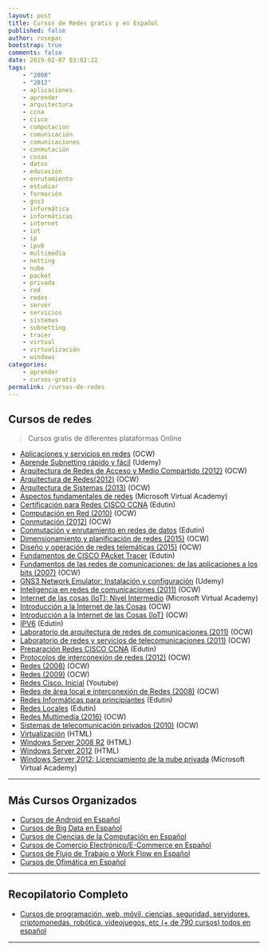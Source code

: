 ```yaml
---
layout: post
title: Cursos de Redes gratis y en Español
published: false
author: rosepac
bootstrap: true
comments: false
date: 2019-02-07 03:02:22
tags:
    - "2008"
    - "2012"
    - aplicaciones
    - aprender
    - arquitectura
    - ccna
    - cisco
    - computacion
    - comunicación
    - comunicaciones
    - conmutación
    - cosas
    - datos
    - educación
    - enrutamiento
    - estudiar
    - formación
    - gns3
    - informática
    - informáticas
    - internet
    - iot
    - ip
    - ipv6
    - multimedia
    - netting
    - nube
    - packet
    - privada
    - red
    - redes
    - server
    - servicios
    - sistemas
    - subnetting
    - tracer
    - virtual
    - virtualización
    - windows
categories:
    - aprender
    - cursos-gratis
permalink: /cursos-de-redes
---
```

## Cursos de redes

> Cursos gratis de diferentes plataformas Online

  * [Aplicaciones y servicios en redes][1] (OCW)
  * [Aprende Subnetting rápido y fácil][2] (Udemy)
  * [Arquitectura de Redes de Acceso y Medio Compartido (2012)][3] (OCW)
  * [Arquitectura de Redes(2012)][4] (OCW)
  * [Arquitectura de Sistemas (2013)][5] (OCW)
  * [Aspectos fundamentales de redes][6] (Microsoft Virtual Academy)
  * [Certificación para Redes CISCO CCNA][7] (Edutin)
  * [Computación en Red (2010)][8] (OCW)
  * [Conmutación (2012)][9] (OCW)
  * [Conmutación y enrutamiento en redes de datos][10] (Edutin)
  * [Dimensionamiento y planificación de redes (2015)][11] (OCW)
  * [Diseño y operación de redes telemáticas (2015)][12] (OCW)
  * [Fundamentos de CISCO PAcket Tracer][13] (Edutin)
  * [Fundamentos de las redes de comunicaciones: de las aplicaciones a los bits (2007)][14] (OCW)
  * [GNS3 Network Emulator: Instalación y configuración][15] (Udemy)
  * [Inteligencia en redes de comunicaciones (2011)][16] (OCW)
  * [Internet de las cosas (IoT): Nivel Intermedio][17] (Microsoft Virtual Academy)
  * [Introducción a la Internet de las Cosas][18] (OCW)
  * [Introducción a la Internet de las Cosas (IoT)][19] (OCW)
  * [IPV6][20] (Edutin)
  * [Laboratorio de arquitectura de redes de comunicaciones (2011)][21] (OCW)
  * [Laboratorio de redes y servicios de telecomunicaciones (2011)][22] (OCW)
  * [Preparación Redes CISCO CCNA][23] (Edutin)
  * [Protocolos de interconexión de redes (2012)][24] (OCW)
  * [Redes (2008)][25] (OCW)
  * [Redes (2009)][26] (OCW)
  * [Redes Cisco. Inicial][27] (Youtube)
  * [Redes de área local e interconexión de Redes (2008)][28] (OCW)
  * [Redes Informáticas para principiantes][29] (Edutin)
  * [Redes Locales][30] (Edutin)
  * [Redes Multimedia (2016)][31] (OCW)
  * [Sistemas de telecomunicación privados (2010)][32] (OCW)
  * [Virtualización][33] (HTML)
  * [Windows Server 2008 R2][34] (HTML)
  * [Windows Server 2012][35] (HTML)
  * [Windows Server 2012: Licenciamiento de la nube privada][36] (Microsoft Virtual Academy)

* * *

## Más Cursos Organizados

  * [Cursos de Android en Español][37]
  * [Cursos de Big Data en Español][38]
  * [Cursos de Ciencias de la Computación en Español][39]
  * [Cursos de Comercio Electrónico/E-Commerce en Español][40]
  * [Cursos de Flujo de Trabajo o Work Flow en Español][41]
  * [Cursos de Ofimática en Español][42]

* * *

## Recopilatorio Completo

  * [Cursos de programación, web, móvil, ciencias, seguridad, servidores, criptomonedas, robótica, videojuegos, etc (+ de 790 cursos) todos en español][43]

* * *

 [1]: https://ocw.unican.es/course/view.php?id=32
 [2]: https://www.udemy.com/aprende-subnetting
 [3]: http://ocw.uc3m.es/ingenieria-telematica/arquitectura-de-redes-de-acceso-y-medio-compartido
 [4]: http://ocw.um.es/ingenierias/arquitectura-de-redes
 [5]: http://ocw.uc3m.es/ingenieria-telematica/arquitectura-de-sistemas-2013
 [6]: https://mva.microsoft.com/es-es/training-courses/aspectos-fundamentales-de-redes-8249
 [7]: https://edutin.com/curso-de-Redes-Cisco-CCNA-466
 [8]: http://ocw.uc3m.es/ingenieria-telematica/computacion-en-red
 [9]: http://ocw.bib.upct.es/course/view.php?id=129
 [10]: https://edutin.com/curso-de-conmutacion-y-enrutamiento-en-redes-de-datos-3844
 [11]: https://ocw.unican.es/course/view.php?id=19
 [12]: https://ocw.unican.es/course/view.php?id=22
 [13]: https://edutin.com/curso-de-Packet-Tracer-571
 [14]: http://ocw.uc3m.es/ingenieria-telematica/fundamentos-de-las-redes-de-comunicaciones-de-las-aplicaciones-a-los-bits
 [15]: https://www.udemy.com/gns3-network-emulator-instalacion-y-configuracion
 [16]: http://ocw.uc3m.es/ingenieria-telematica/inteligencia-en-redes-de-comunicaciones
 [17]: https://mva.microsoft.com/es-es/training-courses/internet-de-las-cosas-iot-nivel-intermedio-17803
 [18]: http://ocw.upm.es/arquitectura-y-tecnologia-de-computadores/ingenieria-telematica/introduccion-a-la-internet-de-las-cosas
 [19]: https://mva.microsoft.com/es-es/training-courses/introduccin-a-internet-de-las-cosas-iot-16907
 [20]: https://edutin.com/curso-de-ipv6-3548
 [21]: http://ocw.bib.upct.es/course/view.php?id=100
 [22]: http://ocw.bib.upct.es/course/view.php?id=5
 [23]: https://edutin.com/curso-de-Redes-CISCO-CCNA-717
 [24]: https://ocw.unican.es/course/view.php?id=159
 [25]: http://www.upv.es/pls/oalu/sic_asi.ficha_asig_ocw?p_rama=T&p_idioma=c&p_vista=MSE&p_asi=5662&p_caca=2008
 [26]: https://ocw.ua.es/es/ingenieria-y-arquitectura/redes-2009.html
 [27]: http://artecdigital.com.ar/curso-de-redes-cisco-online-gratis
 [28]: http://www.upv.es/pls/oalu/sic_asi.ficha_asig_ocw?p_rama=T&p_idioma=c&p_vista=MSE&p_asi=6071&p_caca=2008
 [29]: https://edutin.com/curso-de-Redes-138
 [30]: https://edutin.com/curso-de-Redes-locales-572
 [31]: http://ocw.uc3m.es/ingenieria-telematica/redes-multimedia
 [32]: http://www.upv.es/pls/oalu/sic_asi.ficha_asig_ocw?p_rama=T&p_idioma=c&p_vista=MSE&p_asi=6511&p_caca=2010
 [33]: http://nksistemas.com/curso-de-virtualizacion-online-y-gratuito-indice
 [34]: http://nksistemas.com/curso-windows-server-2008-r2
 [35]: http://nksistemas.com/category/infraestructura/windows-2012
 [36]: https://mva.microsoft.com/es-es/training-courses/windows-server-2012-licenciamiento-de-la-nube-privada-11643
 [37]: https://mundoframework.com/cursos-android/
 [38]: https://mundoframework.com/cursos-big-data/
 [39]: https://mundoframework.com/cursos-ciencias-computacion/
 [40]: https://mundoframework.com/cursos-de-comercio-electronico/
 [41]: https://mundoframework.com/cursos-de-flujo-de-trabajo-o-work-flow/
 [42]: https://mundoframework.com/cursos-de-ofimatica/
 [43]: https://mundoframework.com/cursos-de-programacion-web-movil-ciencias-seguridad-servidores-criptomonedas/